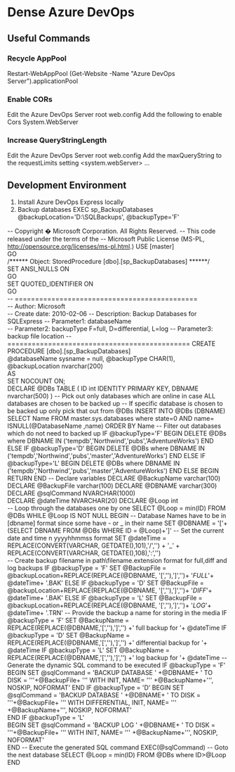 # Dense Azure DevOps

## Useful Commands
### Recycle AppPool
Restart-WebAppPool (Get-Website -Name "Azure DevOps Server").applicationPool

### Enable CORs
Edit the Azure DevOps Server root web.config
Add the following to enable Cors System.WebServer
    <cors enabled="true">
      <add origin="http://localhost:4200" allowCredentials="true">
        <allowHeaders allowAllRequestedHeaders="true" />
        <allowMethods>
            <add method="GET" />
            <add method="HEAD" />
            <add method="POST" />
            <add method="PUT" /> 
            <add method="DELETE" />         
        </allowMethods>
      </add>
    </cors>

### Increase QueryStringLength
Edit the Azure DevOps Server root web.config
Add the maxQueryString to the requestLimits setting
  <system.webServer>
    <security>
      <requestFiltering allowHighBitCharacters="true">
        ...
        <requestLimits maxAllowedContentLength="2000000000" maxQueryString="8192" />

## Development Environment
1. Install Azure DevOps Express locally
2. Backup databases
EXEC sp_BackupDatabases @backupLocation='D:\SQLBackups\', @backupType='F'

-- Copyright � Microsoft Corporation.  All Rights Reserved. 
-- This code released under the terms of the 
-- Microsoft Public License (MS-PL, http://opensource.org/licenses/ms-pl.html.) 
USE [master]  
GO  
/****** Object:  StoredProcedure [dbo].[sp_BackupDatabases] ******/  
SET ANSI_NULLS ON  
GO  
SET QUOTED_IDENTIFIER ON  
GO  
-- =============================================  
-- Author: Microsoft  
-- Create date: 2010-02-06 
-- Description: Backup Databases for SQLExpress 
-- Parameter1: databaseName  
-- Parameter2: backupType F=full, D=differential, L=log 
-- Parameter3: backup file location 
-- ============================================= 
CREATE PROCEDURE [dbo].[sp_BackupDatabases]   
            @databaseName sysname = null, 
            @backupType CHAR(1), 
            @backupLocation nvarchar(200)  
AS  
       SET NOCOUNT ON;  
            DECLARE @DBs TABLE 
            ( 
                  ID int IDENTITY PRIMARY KEY, 
                  DBNAME nvarchar(500) 
            ) 
             -- Pick out only databases which are online in case ALL databases are chosen to be backed up 
             -- If specific database is chosen to be backed up only pick that out from @DBs 
            INSERT INTO @DBs (DBNAME) 
            SELECT Name FROM master.sys.databases 
            where state=0 
            AND name= ISNULL(@DatabaseName ,name)
            ORDER BY Name
            -- Filter out databases which do not need to backed up 
            IF @backupType='F' 
                  BEGIN 
                  DELETE @DBs where DBNAME IN ('tempdb','Northwind','pubs','AdventureWorks') 
                  END 
            ELSE IF @backupType='D' 
                  BEGIN 
                  DELETE @DBs where DBNAME IN ('tempdb','Northwind','pubs','master','AdventureWorks') 
                  END 
            ELSE IF @backupType='L' 
                  BEGIN 
                  DELETE @DBs where DBNAME IN ('tempdb','Northwind','pubs','master','AdventureWorks') 
                  END 
            ELSE 
                  BEGIN 
                  RETURN 
                  END 
            -- Declare variables 
            DECLARE @BackupName varchar(100) 
            DECLARE @BackupFile varchar(100) 
            DECLARE @DBNAME varchar(300) 
            DECLARE @sqlCommand NVARCHAR(1000)  
	        DECLARE @dateTime NVARCHAR(20) 
            DECLARE @Loop int                   
            -- Loop through the databases one by one 
            SELECT @Loop = min(ID) FROM @DBs 
      WHILE @Loop IS NOT NULL 
      BEGIN 
-- Database Names have to be in [dbname] format since some have - or _ in their name 
      SET @DBNAME = '['+(SELECT DBNAME FROM @DBs WHERE ID = @Loop)+']' 
-- Set the current date and time n yyyyhhmmss format 
      SET @dateTime = REPLACE(CONVERT(VARCHAR, GETDATE(),101),'/','') + '_' +  REPLACE(CONVERT(VARCHAR, GETDATE(),108),':','')   
-- Create backup filename in path\filename.extension format for full,diff and log backups 
      IF @backupType = 'F' 
            SET @BackupFile = @backupLocation+REPLACE(REPLACE(@DBNAME, '[',''),']','')+ '_FULL_'+ @dateTime+ '.BAK' 
      ELSE IF @backupType = 'D' 
            SET @BackupFile = @backupLocation+REPLACE(REPLACE(@DBNAME, '[',''),']','')+ '_DIFF_'+ @dateTime+ '.BAK' 
      ELSE IF @backupType = 'L' 
            SET @BackupFile = @backupLocation+REPLACE(REPLACE(@DBNAME, '[',''),']','')+ '_LOG_'+ @dateTime+ '.TRN' 
-- Provide the backup a name for storing in the media 
      IF @backupType = 'F' 
            SET @BackupName = REPLACE(REPLACE(@DBNAME,'[',''),']','') +' full backup for '+ @dateTime 
      IF @backupType = 'D' 
            SET @BackupName = REPLACE(REPLACE(@DBNAME,'[',''),']','') +' differential backup for '+ @dateTime 
      IF @backupType = 'L' 
            SET @BackupName = REPLACE(REPLACE(@DBNAME,'[',''),']','') +' log backup for '+ @dateTime 
-- Generate the dynamic SQL command to be executed 
       IF @backupType = 'F'  
                  BEGIN 
               SET @sqlCommand = 'BACKUP DATABASE ' +@DBNAME+  ' TO DISK = '''+@BackupFile+ ''' WITH INIT, NAME= ''' +@BackupName+''', NOSKIP, NOFORMAT' 
                  END 
       IF @backupType = 'D' 
                  BEGIN 
               SET @sqlCommand = 'BACKUP DATABASE ' +@DBNAME+  ' TO DISK = '''+@BackupFile+ ''' WITH DIFFERENTIAL, INIT, NAME= ''' +@BackupName+''', NOSKIP, NOFORMAT'         
                  END 
       IF @backupType = 'L'  
                  BEGIN 
               SET @sqlCommand = 'BACKUP LOG ' +@DBNAME+  ' TO DISK = '''+@BackupFile+ ''' WITH INIT, NAME= ''' +@BackupName+''', NOSKIP, NOFORMAT'         
                  END 
-- Execute the generated SQL command 
       EXEC(@sqlCommand) 
-- Goto the next database 
SELECT @Loop = min(ID) FROM @DBs where ID>@Loop 
END 